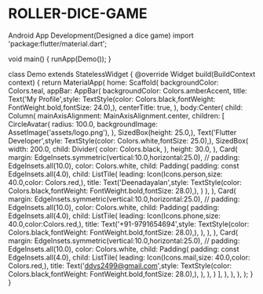 # ROLLER-DICE-GAME
Android App Development(Designed a dice game)
import 'package:flutter/material.dart';

void main() {
  runApp(Demo());
}

class Demo extends StatelessWidget {
  @override
  Widget build(BuildContext context) {
    return MaterialApp(
      home: Scaffold(
        backgroundColor: Colors.teal,
        appBar: AppBar(
          backgroundColor: Colors.amberAccent,
          title: Text('My Profile',style: TextStyle(color: Colors.black,fontWeight: FontWeight.bold,fontSize: 24.0),),
          centerTitle: true,
        ),
        body:Center(
          child: Column(
            mainAxisAlignment: MainAxisAlignment.center,
            children: [
              CircleAvatar(
                radius: 100.0,
                backgroundImage: AssetImage('assets/logo.png'),
              ),
              SizedBox(height: 25.0,),
              Text('Flutter Developer',style: TextStyle(color: Colors.white,fontSize: 25.0),),
              SizedBox(
                width: 200.0,
                child: Divider(
                  color: Colors.black,
                ),
                height: 30.0,
              ),
              Card(
                margin: EdgeInsets.symmetric(vertical:10.0,horizontal:25.0),
//                padding: EdgeInsets.all(10.0),
                color: Colors.white,
                child: Padding(
                    padding: const EdgeInsets.all(4.0),
                    child: ListTile(
                      leading: Icon(Icons.person,size: 40.0,color: Colors.red,),
                      title: Text('Deenadayalan',style: TextStyle(color: Colors.black,fontWeight: FontWeight.bold,fontSize: 28.0),),
                    )
                ),
              ),
              Card(
                margin: EdgeInsets.symmetric(vertical:10.0,horizontal:25.0),
//                padding: EdgeInsets.all(10.0),
                color: Colors.white,
                child: Padding(
                  padding: EdgeInsets.all(4.0),
                  child: ListTile(
                    leading: Icon(Icons.phone,size: 40.0,color:Colors.red,),
                    title: Text('+91-9791654694',style: TextStyle(color: Colors.black,fontWeight: FontWeight.bold,fontSize: 28.0),),
                  ),
                ),
              ),
              Card(
                margin: EdgeInsets.symmetric(vertical:10.0,horizontal:25.0),
//                padding: EdgeInsets.all(10.0),
                color: Colors.white,
                child: Padding(
                  padding: const EdgeInsets.all(4.0),
                  child: ListTile(
                    leading: Icon(Icons.mail,size: 40.0,color: Colors.red,),
                    title: Text('ddvs2499@gmail.com',style: TextStyle(color: Colors.black,fontWeight: FontWeight.bold,fontSize: 28.0),),
                  ),
                ),
              )
            ],
          ),
        ),
      ),
    );
  }
}





